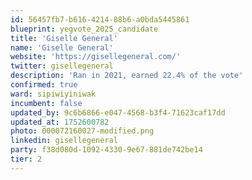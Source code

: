 ```yaml
---
id: 56457fb7-b616-4214-88b6-a0bda5445861
blueprint: yegvote_2025_candidate
title: 'Giselle General'
name: 'Giselle General'
website: 'https://gisellegeneral.com/'
twitter: gisellegeneral
description: 'Ran in 2021, earned 22.4% of the vote'
confirmed: true
ward: sipiwiyiniwak
incumbent: false
updated_by: 9c6b6866-e047-4568-b3f4-71623caf17dd
updated_at: 1752600782
photo: 000072160027-modified.png
linkedin: gisellegeneral
party: f38d080d-1092-4330-9e67-881de742be14
tier: 2
---
```

